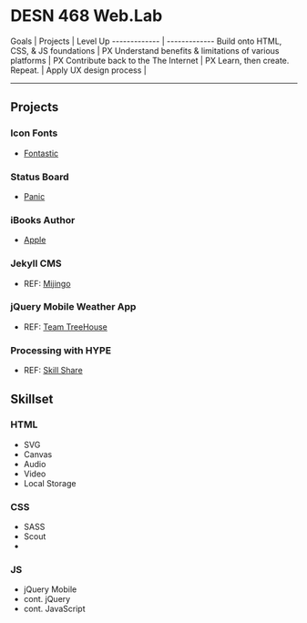 # DESN 468 Web.Lab


Goals | Projects | Level Up
------------- | -------------
Build onto HTML, CSS, & JS foundations | PX
Understand benefits & limitations of various platforms | PX
Contribute back to the The Internet | PX
Learn, then create. Repeat. |
Apply UX design process |

***

## Projects

### Icon Fonts
* [Fontastic](http://fontastic.me/)

### Status Board
* [Panic](http://www.panic.com/statusboard//)

### iBooks Author
* [Apple](http://www.apple.com/ibooks-author/)

### Jekyll CMS
* REF: [Mijingo](http://mijingo.com/products/screencasts/static-websites-with-jekyll/)

### jQuery Mobile Weather App
* REF: [Team TreeHouse](http://teamtreehouse.com/library/build-a-mobile-web-app-using-jquery-mobile-ajax-part-1)

### Processing with HYPE
* REF: [Skill Share](http://www.skillshare.com/classes/design/Programming-Graphics-I-Introduction-to-Generative-Art/782118657)


## Skillset

### HTML
* SVG
* Canvas
* Audio
* Video
* Local Storage

### CSS
* SASS
* Scout
* 

### JS
* jQuery Mobile
* cont. jQuery
* cont. JavaScript
